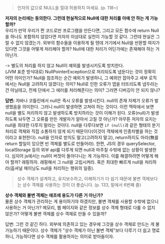 > 인자의 값으로 NULL을 절대 허용하지 마세요. (p. 118~)

**저자의 논리에는 동의한다. 그런데 현실적으로 Null에 대한 처리를 아예 안 하는 게 가능할까?**  
우리가 만약 우리가 짠 코드로만 프로그램을 만든다면, 그리고 모든 함수에 return Null을 하나도 포함하지 않았다면 저자의 이상대로 실천이 가능할 것 같다. 그런데 현실은 그럴 수 없지 않겠는가. 외부의 함수들을 이용하게 될 텐데 거기에서 Null을 반환할 여지가 있다면 그것을 어떻게 처리해야 할까? Null에 대한 처리가 어딘가에는 존재해야 하는 거 아닌가.

-> 별도의 처리를 하지 않고 Null이 예외를 발생시키도록 방치한다.  
(JVM 표준 방식대로) NullPointerException으로 처리되도록 냅둔다는 것이 정확히 어떤 의미인가? Null을 참조하는 순간 예외가 발생하니, 그 예외만 잡아주고 세부 로직에서는 Null을 고려하지 않겠다는 의미? Null로 인한 오류가 앱을 터뜨리도록 냅두라는 건 아닐테고, 전체 단에서 그 에러를 처리해준다는 의미? 그러면 디버깅이 안 되지 않나?

**답변:** 자바나 코틀린에서 null은 즉시 오류를 발생시킨다. null의 존재 자체가 오류가 발생했음을 의미한다. 그러니 null이 발생하면 고쳐야 하는 것이다. 이런 맥락에서 보면 null을 별도 처리하지 않고 발생하도록 방치하라는 것이 이해가 된다. 오류(null)가 발생하도록 놔두면 그 오류를 만든 개발자가 알아서 고칠 것 아닌가? 아무튼 저자의 요지는 null을 최대한 다루지 말라는 것이다. null을 다루다보면 ```if (null)```과 같은 형태의 분기 처리로 객체와 직접 소통하지 않게 되기 때문이다(이것이 객체에게 인종차별을 하는 것이라고 표현한다). null을 인자로 받지도 말고(고려하지 말고), return하지도 마라(無를 return 할일이 있으면 빈 객체를 별도로 만들어라). 한편, JS의 경우 querySelector, localStorage 등의 외부 api를 다루게 되면 null과 마주칠 수밖에 없는 상황이 발생한다. 심지어 js에서는 null이 버젓이 돌아다니는 게 가능하다. 이를 해결하려면 어떻게 해야 할까? 래핑하자. 래핑해서 그 null을 고립시켜라. 혹은 최대한 빠르게 null을 처리하라(옵셔널 체이닝도 null을 처리하는 행위의 일종).

> 상수 객체가 설계하고, 유지보수하고, 이해하기가 더 쉽기 때문에 불변 객체보다는 상수 객체를 사용하는 것이 더 좋습니다. (p. 133, 밑에서 6번째 줄)

**상수 객체와 불변 객체는 애초에 용도가 다른 거 아닌가?**  
물론 상수 객체가 관리하는 게 용이하기야 하겠지만, 불변 객체를 사용할 수밖에 없으니 사용하는 거 아닌가? 메모리, 웹 페이지와 같은 정보를 상수 객체 형태로 다룰 수 없지 않은가? 어떻게 불변 객체를 상수 객체로 만들 수 있을까?

답변: 그런 것 같긴 하다. 외부에 의존하고 있는 경우에 그것을 상수 객체로 만드는 게 불가능하기 때문이다. 상수 객체가 "상수 객체가 아닌 불변 객체"보다 다루기 더 쉽고 명료하니, 가능하다면 상수 객체를 활용하자는 의미로 받아들이자.
